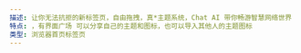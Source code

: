 ```yaml
---
描述: 让你无法抗拒的新标签页，自由拖拽，真*主题系统，Chat AI 带你畅游智慧网络世界
特点: ，有界面广场 可以分享自己的主题和图标，也可以导入其他人的主题图标
类型: 浏览器首页标签页
---
```

